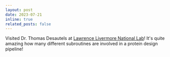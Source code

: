 ```yaml
---
layout: post
date: 2023-07-21
inline: true
related_posts: false
---
```


Visited Dr. Thomas Desautels at [Lawrence Livermore National Lab](https://www.llnl.gov/)! It's quite amazing how many different subroutines are involved in a protein design pipeline!
